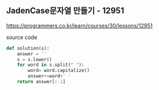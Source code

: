## JadenCase문자열 만들기 - 12951

https://programmers.co.kr/learn/courses/30/lessons/12951



source code

```python
def solution(s):
    answer = ''
    s = s.lower()    
    for word in s.split(" "):
        word= word.capitalize()
        answer+=word+' '
    return answer[:-1]
```

